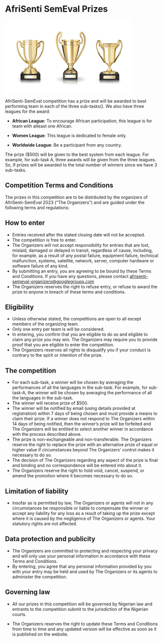# AfriSenti SemEval Prizes

   ![Afrisenti](AfriSenti2023_winner.png "AfriSenti Award")

AfriSenti-SemEval competition has a prize and will be awarded to best performing team in each of the three sub-tasks(). We also have three leagues for the award:

- **African League**: To encourage African participation, this league is for team with atleast one African.

- **Women League**: This league is dedicated to female only.

- **Worldwide League**: Be a participant from any country.

The prize ($500) will be given to the best system from each league. For example, for sub-task A, three awards will be given from the three leagues. So, 9 prizes will be awarded to the total number of winners since we have 3 sub-tasks.

## Competition Terms and Conditions

The prizes in this competition are to be distributed by the organizers of AfriSenti-SemEval 2023 ("The Organizers") and are guided under the following terms and regulations:

## How to enter

- Entries received after the stated closing date will not be accepted.
- The competition is free to enter.
- The Organizers will not accept responsibility for entries that are lost, mislaid, damaged or delayed in transit, regardless of cause, including, for example, as a result of any postal failure, equipment failure, technical malfunction, systems, satellite, network, server, computer hardware or software failure of any kind.
- By submitting an entry, you are agreeing to be bound by these Terms and Conditions. If you have any questions, please contact afrisenti-semeval-organizers@googlegroups.com
- The Organizers reserves the right to refuse entry, or refuse to award the prize to anyone in breach of these terms and conditions.

## Eligibility

- Unless otherwise stated, the competitions are open to all except members of the organizing team.
- Only one entry per team is will be considered.
- In entering, you confirm that you are eligible to do so and eligible to claim any prize you may win. The Organizers may require you to provide proof that you are eligible to enter the competition.
- The Organizers reserves all rights to disqualify you if your conduct is contrary to the spirit or intention of the prize.

## The competition

- For each sub-task, a winner will be chosen by averaging the performances of all the languages in the sub-task. For example, for sub-task-A, the winner will be chosen by averaging the performance of all the languages in the sub-task. 
- The winner will receive prize of $500.
- The winner will be notified by email (using details provided at registration) within 7 days of being chosen and must provide a means to claim their prize. If a winner does not respond to The Organizers within 14 days of being notified, then the winner’s prize will be forfeited and The Organizers will be entitled to select another winner in accordance with the process described above.
- The prize is non-exchangeable and non-transferable. The Organizers reserve the right to replace the prize with an alternative prize of equal or higher value if circumstances beyond The Organizers' control makes it necessary to do so.
- The decision of The Organizers regarding any aspect of the prize is final and binding and no correspondence will be entered into about it.
- The Organizers reserve the right to hold void, cancel, suspend, or amend the promotion where it becomes necessary to do so.


## Limitation of liability

- Insofar as is permitted by law, The Organizers or agents will not in any circumstances be responsible or liable to compensate the winner or accept any liability for any loss as a result of taking up the prize except where it is caused by the negligence of The Organizers or agents. Your statutory rights are not affected.

## Data protection and publicity

- The Organizers are committed to protecting and respecting your privacy and will only use your personal information in accordance with these Terms and Conditions.
- By entering, you agree that any personal information provided by you with your entry may be held and used by The Organizers or its agents to administer the competition.

## Governing law

- All our prizes in this competition will be governed by Nigerian law and entrants to the competition submit to the jurisdiction of the Nigerian courts.

- The Organizers reserves the right to update these Terms and Conditions from time to time and any updated version will be effective as soon as it is published on the website.